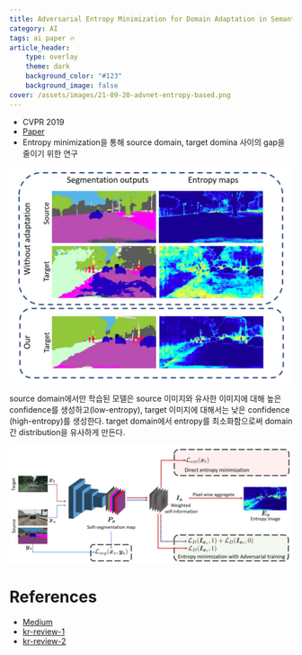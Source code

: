 ```yaml
---
title: Adversarial Entropy Minimization for Domain Adaptation in Semantic Segmentation (ADVNET)
category: AI
tags: ai paper 🔥
article_header:
    type: overlay
    theme: dark
    background_color: "#123"
    background_image: false
cover: /assets/images/21-09-20-advnet-entropy-based.png
---
```


- CVPR 2019
- [Paper](https://arxiv.org/pdf/1811.12833.pdf)
- Entropy minimization을 통해 source domain, target domina 사이의 gap을 줄이기 위한 연구

<!--more-->

![](/assets/images/21-09-20-advnet-entropy-based.png)

source domain에서만 학습된 모델은 source 이미지와 유사한 이미지에 대해 높은 confidence를 생성하고(low-entropy), target 이미지에 대해서는 낮은 confidence (high-entropy)를 생성한다. target domain에서 entropy를 최소화함으로써 domain간 distribution을 유사하게 만든다.

![](/assets/images/21-09-20-advnet-overview.png)

# References

- [Medium](https://medium.com/@valeo.ai/advent-adversarial-entropy-minimization-for-domain-adaptation-in-semantic-segmentation-dba21934430b)
- [kr-review-1](https://hyungukchoi.blogspot.com/2019/12/advent-adversarial-entropy-minimization.html)
- [kr-review-2](https://bismex.github.io/2019/07/03/ADVENT.html)